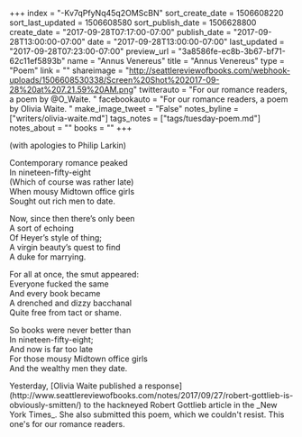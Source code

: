 +++
index = "-Kv7qPfyNq45q2OMScBN"
sort_create_date = 1506608220
sort_last_updated = 1506608580
sort_publish_date = 1506628800
create_date = "2017-09-28T07:17:00-07:00"
publish_date = "2017-09-28T13:00:00-07:00"
date = "2017-09-28T13:00:00-07:00"
last_updated = "2017-09-28T07:23:00-07:00"
preview_url = "3a8586fe-ec8b-3b67-bf71-62c11ef5893b"
name = "Annus Venereus"
title = "Annus Venereus"
type = "Poem"
link = ""
shareimage = "http://seattlereviewofbooks.com/webhook-uploads/1506608530338/Screen%20Shot%202017-09-28%20at%207.21.59%20AM.png"
twitterauto = "For our romance readers, a poem by @O_Waite. "
facebookauto = "For our romance readers, a poem by Olivia Waite. "
make_image_tweet = "False"
notes_byline = ["writers/olivia-waite.md"]
tags_notes = ["tags/tuesday-poem.md"]
notes_about = ""
books = ""
+++
<p class="intro">(with apologies to Philip Larkin)</p>

Contemporary romance peaked<br>
In nineteen-fifty-eight<br>
(Which of course was rather late)<br>
When mousy Midtown office girls<br>
Sought out rich men to date.

Now, since then there&#8217;s only been<br>
A sort of echoing<br>
Of Heyer&#8217;s style of thing;<br>
A virgin beauty&#8217;s quest to find<br>
A duke for marrying.

For all at once, the smut appeared:<br>
Everyone fucked the same<br>
And every book became<br>
A drenched and dizzy bacchanal<br>
Quite free from tact or shame.

So books were never better than<br>
In nineteen-fifty-eight;<br>
And now is far too late<br>
For those mousy Midtown office girls<br>
And the wealthy men they date.

<p class="poem-footer">Yesterday, [Olivia Waite published a response](http://www.seattlereviewofbooks.com/notes/2017/09/27/robert-gottlieb-is-obviously-smitten/) to the hackneyed Robert Gottlieb article in the _New York Times_. She also submitted this poem, which we couldn't resist. This one's for our romance readers. </p>
